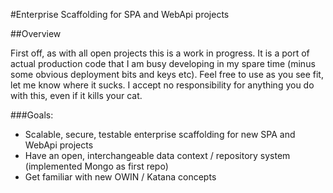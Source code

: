 #Enterprise Scaffolding for SPA and WebApi projects

##Overview

First off, as with all open projects this is a work in progress. It is a port of actual production code that I am busy developing in my spare time (minus some obvious deployment bits and keys etc). Feel free to use as you see fit, let me know where it sucks. I accept no responsibility for anything you do with this, even if it kills your cat.

###Goals:

* Scalable, secure, testable enterprise scaffolding for new SPA and WebApi projects
* Have an open, interchangeable data context / repository system (implemented Mongo as first repo)
* Get familiar with new OWIN / Katana concepts
